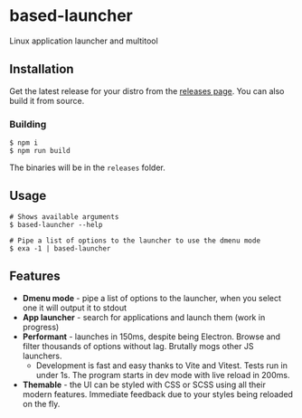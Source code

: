# based-launcher

Linux application launcher and multitool

## Installation

Get the latest release for your distro from the [releases page](https://github.com/nukeop/based-launcher/releases). You can also build it from source.

### Building

```shell
$ npm i
$ npm run build
```

The binaries will be in the `releases` folder.

## Usage

```shell
# Shows available arguments
$ based-launcher --help

# Pipe a list of options to the launcher to use the dmenu mode
$ exa -1 | based-launcher
```

## Features

- **Dmenu mode** - pipe a list of options to the launcher, when you select one it will output it to stdout
- **App launcher** - search for applications and launch them (work in progress)
- **Performant** - launches in 150ms, despite being Electron. Browse and filter thousands of options without lag. Brutally mogs other JS launchers.
  - Development is fast and easy thanks to Vite and Vitest. Tests run in under 1s. The program starts in dev mode with live reload in 200ms.
- **Themable** - the UI can be styled with CSS or SCSS using all their modern features. Immediate feedback due to your styles being reloaded on the fly.
